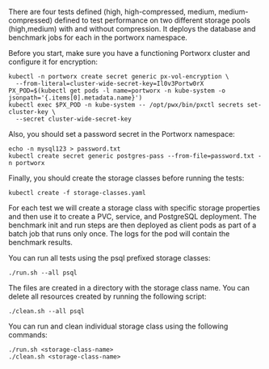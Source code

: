 There are four tests defined (high, high-compressed, medium, medium-compressed) defined to test performance on two different storage pools (high,medium) with and without compression. It deploys the database and benchmark jobs for each in the portworx namespace.

Before you start, make sure you have a functioning Portworx cluster and configure it for encryption:
```
kubectl -n portworx create secret generic px-vol-encryption \
  --from-literal=cluster-wide-secret-key=Il0v3Portw0rX
PX_POD=$(kubectl get pods -l name=portworx -n kube-system -o jsonpath='{.items[0].metadata.name}')
kubectl exec $PX_POD -n kube-system -- /opt/pwx/bin/pxctl secrets set-cluster-key \
  --secret cluster-wide-secret-key
```
Also, you should set a password secret in the Portworx namespace:
```
echo -n mysql123 > password.txt
kubectl create secret generic postgres-pass --from-file=password.txt -n portworx
```

Finally, you should create the storage classes before running the tests:

```
kubectl create -f storage-classes.yaml
```

For each test we will create a storage class with specific storage properties and then use it to create a PVC, service, and PostgreSQL deployment. The benchmark init and run steps are then deployed as client pods as part of a batch job that runs only once. The logs for the pod will contain the benchmark results.

You can run all tests using the psql prefixed storage classes:
```
./run.sh --all psql
```

The files are created in a directory with the storage class name. You can delete all resources created by running the following script:
```
./clean.sh --all psql
```

You can run and clean individual storage class using the following commands:
```
./run.sh <storage-class-name>
./clean.sh <storage-class-name>
```
